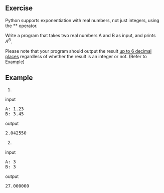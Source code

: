 ## Exercise

Python supports exponentiation with real numbers, not just integers, using the ** operator.

Write a program that takes two real numbers A and B as input, and prints $A^B$. 

Please note that your program should output the result <ins> up to 6 decimal places</ins> regardless of whether the result is an integer or not. (Refer to Example)

## Example

1)
input
<pre>
A: 1.23
B: 3.45
</pre>
output
<pre>
2.042550
</pre>
2)
input
<pre>
A: 3
B: 3
</pre>
output
<pre>
27.000000
</pre>